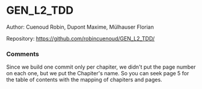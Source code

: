 # GEN_L2_TDD

Author: Cuenoud Robin, Dupont Maxime, Mülhauser Florian

Repository: https://github.com/robincuenoud/GEN_L2_TDD/


### Comments

Since we build one commit only per chapiter, we didn't put the page number on each one, but we put the Chapiter's name. So you can seek page 5 for the table of contents with the mapping of chapiters and pages.
